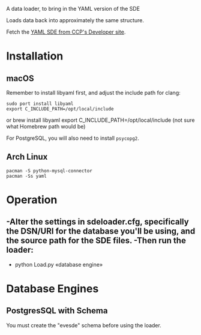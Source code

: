 A data loader, to bring in the YAML version of the SDE

Loads data back into approximately the same structure.

Fetch the [YAML SDE from CCP's Developer site](https://developers.eveonline.com/resource/resources).

# Installation

## macOS

Remember to install libyaml first, and adjust the include path for clang:

    sudo port install libyaml
    export C_INCLUDE_PATH=/opt/local/include

or
    brew install libyaml
    export C_INCLUDE_PATH=/opt/local/include (not sure what Homebrew path would be)

For PostgreSQL, you will also need to install `psycopg2`.

## Arch Linux

    pacman -S python-mysql-connector
    pacman -Ss yaml

# Operation

-Alter the settings in sdeloader.cfg, specifically the DSN/URI for the database you'll be using, and the source path for the SDE files.
-Then run the loader:
 -
 -    python Load.py «database engine»

# Database Engines

## PostgresSQL with Schema

You must create the "evesde" schema before using the loader.
